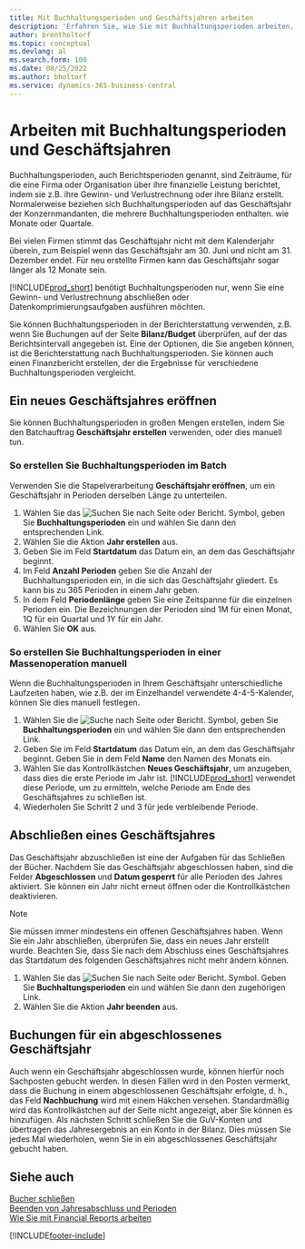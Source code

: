 ```yaml
---
title: Mit Buchhaltungsperioden und Geschäftsjahren arbeiten
description: 'Erfahren Sie, wie Sie mit Buchhaltungsperioden arbeiten, um festzulegen, wann Ihr Unternehmen über Finanzleistung berichtet.'
author: brentholtorf
ms.topic: conceptual
ms.devlang: al
ms.search.form: 100
ms.date: 08/25/2022
ms.author: bholtorf
ms.service: dynamics-365-business-central
---
```

# Arbeiten mit Buchhaltungsperioden und Geschäftsjahren

Buchhaltungsperioden, auch Berichtsperioden genannt, sind Zeiträume, für die eine Firma oder Organisation über ihre finanzielle Leistung berichtet, indem sie z.B. ihre Gewinn- und Verlustrechnung oder ihre Bilanz erstellt. Normalerweise beziehen sich Buchhaltungsperioden auf das Geschäftsjahr der Konzernmandanten, die mehrere Buchhaltungsperioden enthalten. wie Monate oder Quartale.

Bei vielen Firmen stimmt das Geschäftsjahr nicht mit dem Kalenderjahr überein, zum Beispiel wenn das Geschäftsjahr am 30. Juni und nicht am 31. Dezember endet. Für neu erstellte Firmen kann das Geschäftsjahr sogar länger als 12 Monate sein.  

[!INCLUDE[prod_short](includes/prod_short.md)] benötigt Buchhaltungsperioden nur, wenn Sie eine Gewinn- und Verlustrechnung abschließen oder Datenkomprimierungsaufgaben ausführen möchten.

Sie können Buchhaltungsperioden in der Berichterstattung verwenden, z.B. wenn Sie Buchungen auf der Seite **Bilanz/Budget** überprüfen, auf der das Berichtsintervall angegeben ist. Eine der Optionen, die Sie angeben können, ist die Berichterstattung nach Buchhaltungsperioden. Sie können auch einen Finanzbericht erstellen, der die Ergebnisse für verschiedene Buchhaltungsperioden vergleicht.

## Ein neues Geschäftsjahres eröffnen

Sie können Buchhaltungsperioden in großen Mengen erstellen, indem Sie den Batchauftrag **Geschäftsjahr erstellen** verwenden, oder dies manuell tun.

### So erstellen Sie Buchhaltungsperioden im Batch

Verwenden Sie die Stapelverarbeitung **Geschäftsjahr eröffnen**, um ein Geschäftsjahr in Perioden derselben Länge zu unterteilen.  

1. Wählen Sie das ![Suchen Sie nach Seite oder Bericht.](media/ui-search/search_small.png "Suche nach Seiten- oder Berichtssymbolen") Symbol, geben Sie **Buchhaltungsperioden** ein und wählen Sie dann den entsprechenden Link.  
2. Wählen Sie die Aktion **Jahr erstellen** aus.
3. Geben Sie im Feld **Startdatum** das Datum ein, an dem das Geschäftsjahr beginnt.  
4. Im Feld **Anzahl Perioden** geben Sie die Anzahl der Buchhaltungsperioden ein, in die sich das Geschäftsjahr gliedert. Es kann bis zu 365 Perioden in einem Jahr geben.  
5. In dem Feld **Periodenlänge** geben Sie eine Zeitspanne für die einzelnen Perioden ein. Die Bezeichnungen der Perioden sind 1M für einen Monat, 1Q für ein Quartal und 1Y für ein Jahr.  
6. Wählen Sie **OK** aus.  

### So erstellen Sie Buchhaltungsperioden in einer Massenoperation manuell

Wenn die Buchhaltungsperioden in Ihrem Geschäftsjahr unterschiedliche Laufzeiten haben, wie z.B. der im Einzelhandel verwendete 4-4-5-Kalender, können Sie dies manuell festlegen.  
  
1. Wählen Sie die ![Suche nach Seite oder Bericht.](media/ui-search/search_small.png "Suche nach Seiten- oder Berichtssymbolen") Symbol, geben Sie **Buchhaltungsperioden** ein und wählen Sie dann den entsprechenden Link.  
2. Geben Sie im Feld **Startdatum** das Datum ein, an dem das Geschäftsjahr beginnt. Geben Sie in dem Feld **Name** den Namen des Monats ein.  
3. Wählen Sie das Kontrollkästchen **Neues Geschäftsjahr**, um anzugeben, dass dies die erste Periode im Jahr ist. [!INCLUDE[prod_short](includes/prod_short.md)] verwendet diese Periode, um zu ermitteln, welche  Periode am Ende des Geschäftsjahres zu schließen ist.
4. Wiederholen Sie Schritt 2 und 3 für jede verbleibende Periode.  

## Abschließen eines Geschäftsjahres

Das Geschäftsjahr abzuschließen ist eine der Aufgaben für das Schließen der Bücher. Nachdem Sie das Geschäftsjahr abgeschlossen haben, sind die Felder **Abgeschlossen** und **Datum gesperrt** für alle Perioden des Jahres aktiviert. Sie können ein Jahr nicht erneut öffnen oder die Kontrollkästchen deaktivieren.

> [!NOTE]  
> Sie müssen immer mindestens ein offenen Geschäftsjahres haben. Wenn Sie ein Jahr abschließen, überprüfen Sie, dass ein neues Jahr erstellt wurde. Beachten Sie, dass Sie nach dem Abschluss eines Geschäftsjahres das Startdatum des folgenden Geschäftsjahres nicht mehr ändern können.

1. Wählen Sie das ![Suchen Sie nach Seite oder Bericht.](media/ui-search/search_small.png "Suche nach Seiten- oder Berichtssymbolen") Symbol. Geben Sie **Buchhaltungsperioden** ein und wählen Sie dann den zugehörigen Link.  
2. Wählen Sie die Aktion **Jahr beenden** aus.  

## Buchungen für ein abgeschlossenes Geschäftsjahr

Auch wenn ein Geschäftsjahr abgeschlossen wurde, können hierfür noch Sachposten gebucht werden. In diesen Fällen wird in den Posten vermerkt, dass die Buchung in einem abgeschlossenen Geschäftsjahr erfolgte, d. h., das Feld **Nachbuchung** wird mit einem Häkchen versehen. Standardmäßig wird das Kontrollkästchen auf der Seite nicht angezeigt, aber Sie können es hinzufügen. Als nächsten Schritt schließen Sie die GuV-Konten und übertragen das Jahresergebnis an ein Konto in der Bilanz. Dies müssen Sie jedes Mal wiederholen, wenn Sie in ein abgeschlossenes Geschäftsjahr gebucht haben.

## Siehe auch 

[Bucher schließen](year-close-books.md)  
[Beenden von Jahresabschluss und Perioden](year-close-years-periods.md)  
[Wie Sie mit Financial Reports arbeiten](bi-how-work-account-schedule.md)  

[!INCLUDE[footer-include](includes/footer-banner.md)]

